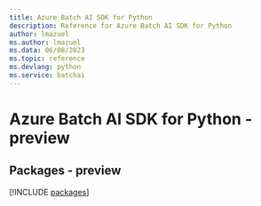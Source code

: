 ```yaml
---
title: Azure Batch AI SDK for Python
description: Reference for Azure Batch AI SDK for Python
author: lmazuel
ms.author: lmazuel
ms.data: 06/08/2023
ms.topic: reference
ms.devlang: python
ms.service: batchai
---
```

# Azure Batch AI SDK for Python - preview
## Packages - preview
[!INCLUDE [packages](batch-ai-index.md)]